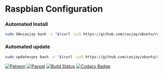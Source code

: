 # Raspbian Configuration

### Automated Install
```bash
sudo GH=casjay bash -c "$(curl -LsS https://github.com/casjay/ubuntu/raw/master/install.sh)"
```
### Automated update
```bash
sudo update=yes bash -c "$(curl -LsS https://github.com/casjay/ubuntu/raw/master/install.sh)"
```

[![Patreon](https://img.shields.io/badge/patreon-donate-orange.svg)](https://www.patreon.com/casjay) 
[![Paypal](https://img.shields.io/badge/Donate-PayPal-green.svg)](https://www.paypal.me/casjaysdev) 
[![Build Status](https://travis-ci.org/casjay-base/centos.svg?branch=master)](https://travis-ci.org/casjay-base/ubuntu) 
[![Codacy Badge](https://app.codacy.com/project/badge/Grade/e26df7c683764c3aa34555221293c4c7)](https://www.codacy.com/gh/casjay-base/ubuntu) 
